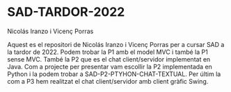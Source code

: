 # SAD-TARDOR-2022
Nicolás Iranzo i Vicenç Porras

Aquest es el repositori de Nicolás Iranzo i Vicenç Porras per a cursar SAD a la tardor de 2022.
Podem trobar la P1 amb el model MVC i també la P1 sense MVC.
També la P2 que es el chat client/servidor implementat en Java.
Com a projecte per presentar vam escollir la P2 implementada en Python i la podem trobar a SAD-P2-PTYHON-CHAT-TEXTUAL.
Per últim la com a P3 hem realitzat el chat client/servidor amb client gràfic Swing.

